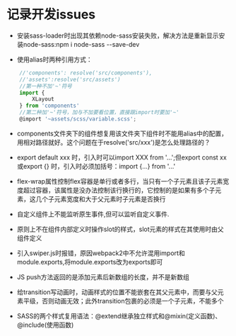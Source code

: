 # 记录开发issues

+ 安装sass-loader时出现其依赖node-sass安装失败，解决方法是重新显示安装node-sass:npm i node-sass --save-dev

+ 使用alias时两种引用方式：

```javascript
    //'components': resolve('src/components'),
    //'assets':resolve('src/assets')
    //第一种不加'~'符号
    import {
        XLayout
    } from 'components'
    //第二种加'~'符号，加与不加要看位置，直接跟import时要加'~'
    @import '~assets/scss/variable.scss';
```

+ components文件夹下的组件想复用该文件夹下组件时不能用alias中的配置，用相对路径就好。这个问题在于resolve('src/xxx')是怎么处理路径的？

+ export default xxx 时，引入时可以import XXX from '...';但export const xx或export {} 时，引入时必须加括号：import {...} from '...'

+ flex-wrap属性控制flex容器是单行或者多行，当只有一个子元素且该子元素宽度超过容器，该属性是没办法控制该行换行的，它控制的是如果有多个子元素，这几个子元素宽度和大于父元素时子元素是否换行

+ 自定义组件上不能监听原生事件,但可以监听自定义事件.

+ 原则上不在组件内部定义时操作slot的样式，slot元素的样式在其使用时由父组件定义

+ 引入swiper.js时报错，原因webpack2中不允许混用import和module.exports,将module.exports改为exports即可

+ JS push方法返回的是添加元素后新数组的长度，并不是新数组

+ 给transition写动画时，动画样式的位置不能嵌套在其父元素中，而要与父元素平级，否则动画无效；此外transition包裹的必须是一个子元素，不能多个

+ SASS的两个样式复用语法：@extend继承独立样式和@mixin(定义函数)、@include(使用函数)
